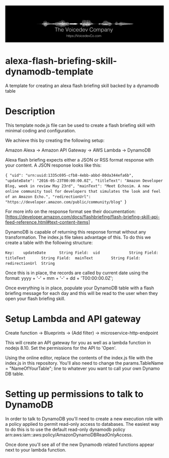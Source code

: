 ![VoicedevCo Logo][logo]

[logo]: https://github.com/voicedevco/alexa-flash-briefing-skill-dynamodb-template/blob/master/images/voicedevco-github-logo.png 


# alexa-flash-briefing-skill-dynamodb-template
A template for creating an alexa flash briefing skill backed by a dynamodb table

# Description
This template node.js file can be used to create a flash briefing skill with minimal coding and configuration.

We achieve this by creating the following setup:

Amazon Alexa -> Amazon API Gateway -> AWS Lambda -> DynamoDB

Alexa flash briefing expects either a JSON or RSS format response with your content. A JSON response looks like this:

`{
  "uid": "urn:uuid:1335c695-cfb8-4ebb-abbd-80da344efa6b",
  "updateDate": "2016-05-23T00:00:00.0Z",
  "titleText": "Amazon Developer Blog, week in review May 23rd",
  "mainText": "Meet Echosim. A new online community tool for developers that simulates the look and feel of an Amazon Echo.",
  "redirectionUrl": "https://developer.amazon.com/public/community/blog"
`}

For more info on the response format see their documentation: [https://developer.amazon.com/docs/flashbriefing/flash-briefing-skill-api-feed-reference.html#text-content-items]

DynamoDB is capable of returning this response format without any transformation. The index.js file takes advantage of this. To do this we create a table with the following structure:

`Key:    updateDate      String
Field:  uid             String
Field:  titleText       String
Field:  mainText        String
Field:  redirectionUrl  String`

Once this is in place, the records are called by current date using the format: yyyy + '-' + mm + '-' + dd + 'T00:00:00.0Z';

Once everything is in place, populate your DynamoDB table with a flash briefing message for each day and this will be read to the user when they open your flash briefing skill.

# Setup Lambda and API gateway
Create function -> Blueprints -> (Add filter) -> microservice-http-endpoint

This will create an API gateway for you as well as a lambda function in nodejs 8.10. Set the permissions for the API to 'Open'.

Using the online editor, replace the contents of the index.js file with the index.js in this repository. You'll also need to change the params.TableName = "NameOfYourTable"; line to whatever you want to call your own Dynamo DB table.

# Setting up permissions to talk to DynamoDB
In order to talk to DynamoDB you'll need to create a new execution role with a policy applied to permit read-only access to databases. The easiest way to do this is to use the default read-only dynamodb policy arn:aws:iam::aws:policy/AmazonDynamoDBReadOnlyAccess.

Once done you'll see all of the new Dynamodb related functions appear next to your lambda function.




